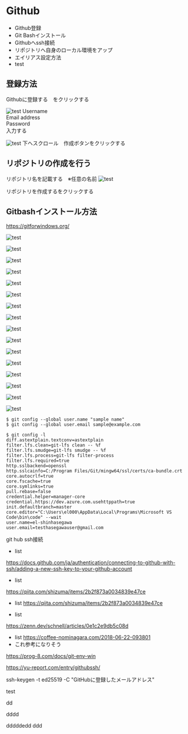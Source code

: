 # Github
- Github登録
- Git Bashインストール
- Githubへssh接続
- リポジトリへ自身のローカル環境をアップ
- エイリアス設定方法
- test


## 登録方法
Githubに登録する　をクリックする

![test](./github/use%20crate/1.PNG)
Username<br>
Email address<br>
Password<br>
入力する

![test](./github/use%20crate/2.PNG)
下へスクロール　作成ボタンをクリックする

## リポジトリの作成を行う
リポジトリ名を記載する　※任意の名前
![test](./github/use%20crate/3.PNG)

リポジトリを作成するをクリックする

## Gitbashインストール方法

https://gitforwindows.org/

![test](./github/windwos%20for%20git/1.PNG)

![test](./github/windwos%20for%20git/2.PNG)

![test](./github/windwos%20for%20git/3.PNG)

![test](./github/windwos%20for%20git/4.PNG)

![test](./github/windwos%20for%20git/5.PNG)

![test](./github/windwos%20for%20git/6.PNG)

![test](./github/windwos%20for%20git/7.PNG)

![test](./github/windwos%20for%20git/8.PNG)

![test](./github/windwos%20for%20git/9.PNG)

![test](./github/windwos%20for%20git/10.PNG)

![test](./github/windwos%20for%20git/11.PNG)

![test](./github/windwos%20for%20git/12.PNG)

![test](./github/windwos%20for%20git/13.PNG)

![test](./github/windwos%20for%20git/14.PNG)

![test](./github/windwos%20for%20git/15.PNG)

![test](./github/windwos%20for%20git/16.PNG)


```
$ git config --global user.name "sample name"
$ git config --global user.email sample@example.com
```

```
$ git config -l
diff.astextplain.textconv=astextplain
filter.lfs.clean=git-lfs clean -- %f
filter.lfs.smudge=git-lfs smudge -- %f
filter.lfs.process=git-lfs filter-process
filter.lfs.required=true
http.sslbackend=openssl
http.sslcainfo=C:/Program Files/Git/mingw64/ssl/certs/ca-bundle.crt
core.autocrlf=true
core.fscache=true
core.symlinks=true
pull.rebase=false
credential.helper=manager-core
credential.https://dev.azure.com.usehttppath=true
init.defaultbranch=master
core.editor="C:\Users\el000\AppData\Local\Programs\Microsoft VS Code\bin\code" --wait
user.name=el-shinhasegawa
user.email=testhasegawauser@gmail.com
```



git hub ssh接続
- list

https://docs.github.com/ja/authentication/connecting-to-github-with-ssh/adding-a-new-ssh-key-to-your-github-account

- list

https://qiita.com/shizuma/items/2b2f873a0034839e47ce

- list
https://qiita.com/shizuma/items/2b2f873a0034839e47ce


- list

https://zenn.dev/schnell/articles/0e1c2e9db5c08d
- list
https://coffee-nominagara.com/2018-06-22-093801
- これ参考になりそう

https://prog-8.com/docs/git-env-win

https://yu-report.com/entry/githubssh/


ssh-keygen -t ed25519 -C "GitHubに登録したメールアドレス"


test

dd

dddd


dddddedd
ddd

